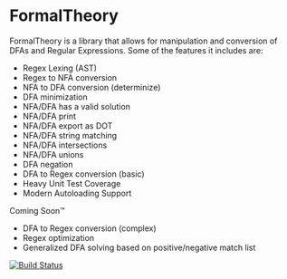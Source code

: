 # FormalTheory

FormalTheory is a library that allows for manipulation and conversion of DFAs and Regular Expressions. Some of the features it includes are:

 - Regex Lexing (AST)
 - Regex to NFA conversion
 - NFA to DFA conversion (determinize)
 - DFA minimization
 - NFA/DFA has a valid solution
 - NFA/DFA print
 - NFA/DFA export as DOT
 - NFA/DFA string matching
 - NFA/DFA intersections
 - NFA/DFA unions
 - DFA negation
 - DFA to Regex conversion (basic)
 - Heavy Unit Test Coverage
 - Modern Autoloading Support

Coming Soon™

 - DFA to Regex conversion (complex)
 - Regex optimization
 - Generalized DFA solving based on positive/negative match list

[![Build Status](https://secure.travis-ci.org/KendallHopkins/FormalTheory.png?branch=master)](http://travis-ci.org/KendallHopkins/FormalTheory)